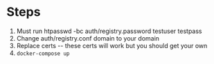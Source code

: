 # Steps
1. Must run htpasswd -bc auth/registry.password testuser testpass
2. Change auth/registry.conf domain to your domain
3. Replace certs -- these certs will work but you should get your own
4. ``docker-compose up``
